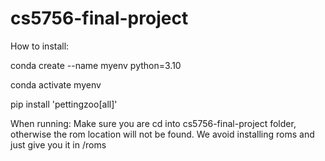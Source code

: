 # cs5756-final-project

How to install:

conda create --name myenv python=3.10

conda activate myenv

pip install 'pettingzoo[all]'

When running:
Make sure you are cd into cs5756-final-project folder, otherwise the rom location
will not be found. We avoid installing roms and just give you it in /roms